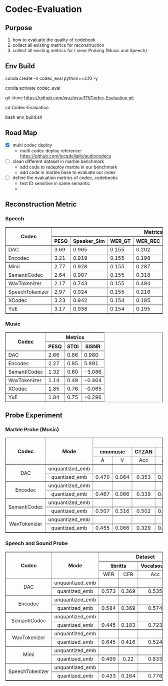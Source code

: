 # Codec-Evaluation

## Purpose

1. how to evaluate the quality of codebook
2. collect all existing metrics for reconstruction
3. collect all existing metrics for Linear Probing (Music and Speech)

## Env Build

conda create -n codec_eval python==3.10 -y

conda activate codec_eval

git clone https://github.com/wuzhiyue111/Codec-Evaluation.git

cd Codec-Evaluation

bash env_build.sh

## Road Map

- [x] multi codec deploy
    - multi codec deploy reference: https://github.com/lucadellalib/audiocodecs
- [ ] clean different dataset in marble benchmark
    - add code to redeploy marble in our benchmark
    - add code in marble base to evaluate our index 
- [ ] define the evaluation metrics of codec, codebooks
    - test ID sensitive in same semantic
    - 

## Reconstruction Metric
### Speech
<table border="1" align="center">
  <thead>
    <tr>
      <th rowspan="2">Codec</th>
      <th colspan="8">Metrics</th>
    </tr>
    <tr>
      <th>PESQ</th>
      <th>Speaker_Sim</th>
      <th>WER_GT</th>
      <th>WER_REC</th>
      <th>CER_GT</th>
      <th>CER_REC</th>
      <th>STOI</th>
      <th>SISNR</th>
    </tr>
  </thead>
  <tbody>
    <tr>
      <td>DAC</td>
      <td>3.69</td>
      <td>0.965</td>
      <td>0.155</td>
      <td>0.202</td>
      <td>0.09</td>
      <td>0.125</td>
      <td>0.94</td>
      <td></td>
    </tr>
    <tr>
      <td>Encodec</td>
      <td>3.21</td>
      <td>0.919</td>
      <td>0.155</td>
      <td>0.198</td>
      <td>0.09</td>
      <td>0.114</td>
      <td>0.925</td>
      <td></td>
    </tr>
    <tr>
      <td>Mimi</td>
      <td>2.77</td>
      <td>0.928</td>
      <td>0.155</td>
      <td>0.287</td>
      <td>0.09</td>
      <td>0.173</td>
      <td>0.88</td>
      <td></td>
    </tr>
    <tr>
      <td>SemantiCodec</td>
      <td>2.64</td>
      <td>0.907</td>
      <td>0.155</td>
      <td>0.318</td>
      <td>0.09</td>
      <td>0.195</td>
      <td>0.86</td>
      <td></td>
    </tr>
    <tr>
      <td>WavTokenizer</td>
      <td>2.17</td>
      <td>0.743</td>
      <td>0.155</td>
      <td>0.494</td>
      <td>0.09</td>
      <td>0.325</td>
      <td>0.83</td>
      <td></td>
    </tr>
    <tr>
      <td>SpeechTokenizer</td>
      <td>2.97</td>
      <td>0.924</td>
      <td>0.155</td>
      <td>0.216</td>
      <td>0.09</td>
      <td>0.12</td>
      <td>0.89</td>
      <td></td>
    </tr>
    <tr>
      <td>XCodec</td>
      <td>3.23</td>
      <td>0.942</td>
      <td>0.154</td>
      <td>0.185</td>
      <td>0.09</td>
      <td>0.106</td>
      <td>0.91</td>
      <td></td>
    </tr>
    <tr>
      <td>YuE</td>
      <td>3.17</td>
      <td>0.938</td>
      <td>0.154</td>
      <td>0.195</td>
      <td>0.09</td>
      <td>0.113</td>
      <td>0.90</td>
      <td></td>
    </tr>
  </tbody>
</table>

### Music
<table border="1" align="center">
  <thead>
    <tr>
      <th rowspan="3">Codec</th>
      <th colspan="5">Metrics</th>
    </tr>
    <tr>
      <th>PESQ</th>
      <th>STOI</th>
      <th>SISNR</th>
    </tr>
  </thead>
  <tbody>
    <tr>
      <td>DAC</td>
      <td>2.66</td>
      <td>0.86</td>
      <td>0.980</td>
    </tr>
    <tr>
      <td>Encodec</td>
      <td>2.27</td>
      <td>0.85</td>
      <td>5.891</td>
    </tr>
    <tr>
      <td>SemantiCodec</td>
      <td>1.32</td>
      <td>0.60</td>
      <td>-3.086</td>
    </tr>
    <tr>
      <td>WavTokenizer</td>
      <td>1.14</td>
      <td>0.49</td>
      <td>-0.464</td>
    </tr>
    <tr>
       <td>XCodec</td>
       <td>1.85</td>
       <td>0.76</td>
       <td>-0.065</td>
    </tr>
    <tr>
       <td>YuE</td>
       <td>1.84</td>
       <td>0.75</td>
       <td>-0.296</td>
    </tr>
  </tbody>
</table>

## Probe Experiment
### Marble Probe (Music)
<table border="1" >
    
   <thead>
        <tr>
            <th rowspan="3">Codec</th>
	    <th rowspan="3">Mode</th>
            <th colspan="19">Dataset</th>
        </tr>
        <tr>
            <th colspan="2">emomusic</th>
            <th colspan="1">GTZAN</th>
            <th colspan="2">MTT</th>
            <th colspan="1">NSynthI</th>
            <th colspan="1">NSynthP</th>
	    <th colspan="1">VocalSetSinger</th>
	    <th colspan="1">VocalSetTech</th>
	    <th colspan="1">GS</th>
	    <th colspan="1">Muchin</th>
	    <th colspan="2">MTGGenre</th>
	    <th colspan="2">MTGInstrument</th>
	    <th colspan="2">MTGMoodtheme</th>
	    <th colspan="2">MTGTop50</th>
        </tr>
	<tr>
	    <td align=center>A</td>
            <td align=center>V</td>
	    <td align=center>Acc</td>
            <td align=center>AP</td>
	    <td align=center>AUCROC</td>
	    <td align=center>Acc</td>
	    <td align=center>Acc</td>
	    <td align=center>Acc</td>
	    <td align=center>Acc</td>
	    <td align=center>Acc</td>	   
	    <td align=center>CER</td>
	    <td align=center>AP</td>
	    <td align=center>AUCROC</td>
	    <td align=center>AP</td>
	    <td align=center>AUCROC</td>
	    <td align=center>AP</td>
	    <td align=center>AUCROC</td>
	    <td align=center>AP</td>
	    <td align=center>AUCROC</td>
    </thead>
    <tbody>
        <tr>
            <td align=center rowspan="2">DAC</td>
            <td align=center>unquantized_emb</td>
            <td align=center></td>
            <td align=center></td>
            <td align=center></td>
            <td align=center></td>
	    <td align=center> </td>
	    <td align=center> </td>
	    <td align=center> </td>
	    <td align=center></td>
	    <td align=center></td>
            <td align=center></td>
	    <td align=center> </td>
	    <td align=center> </td>
	    <td align=center> </td>
	    <td align=center></td>
	    <td align=center></td>
            <td align=center></td>
	    <td align=center> </td>
	    <td align=center> </td>
	    <td align=center> </td>
        </tr>
	<tr>
            <td align=center>quantized_emb</td>
            <td align=center>0.470</td>
            <td align=center>0.064</td>
            <td align=center>0.353</td>
            <td align=center>0.203</td>
	    <td align=center>0.785</td>
	    <td align=center>0.602</td>
	    <td align=center>0.468</td>
	    <td align=center>0.419</td>
	    <td align=center>0.376</td>
            <td align=center>0.088</td>
	    <td align=center>0.579</td>
	    <td align=center>0.0295</td>
	    <td align=center>0.530</td>
	    <td align=center>0.108</td>
	    <td align=center>0.638</td>
            <td align=center>0.076</td>
	    <td align=center>0.651</td>
	    <td align=center>0.141</td>
	    <td align=center>0.687</td>
        </tr>
        <tr>
            <td align=center rowspan="2">Encodec</td>
            <td align=center>unquantized_emb</td>
            <td align=center></td>
            <td align=center></td>
            <td align=center></td>
            <td align=center></td>
            <td align=center></td>
	    <td align=center> </td>
	    <td align=center> </td>
	    <td align=center></td>
	    <td align=center></td>
	    <td align=center></td>
	    <td align=center></td>
	    <td align=center> </td>
	    <td align=center> </td>
	    <td align=center></td>
	    <td align=center></td>
            <td align=center></td>
	    <td align=center> </td>
	    <td align=center> </td>
	    <td align=center> </td>
        </tr>
	<tr>
            <td align=center>quantized_emb</td>
            <td align=center>0.467</td>
            <td align=center>0.066</td>
            <td align=center>0.339</td>
            <td align=center>0.184</td>
            <td align=center>0.759</td>
	    <td align=center>0.537</td>
	    <td align=center>0.547</td>
	    <td align=center>0.299</td>
	    <td align=center>0.301</td>
	    <td align=center>0.102</td>
	    <td align=center>0.507</td>
	    <td align=center>0.035</td>
	    <td align=center>0.528</td>
	    <td align=center>0.104</td>
	    <td align=center>0.620</td>
            <td align=center>0.057</td>
	    <td align=center>0.642</td>
	    <td align=center>0.137</td>
	    <td align=center>0.701</td>
        </tr>
        <tr>
            <td align=center rowspan="2">SemantiCodec</td>
            <td align=center>unquantized_emb</td>
            <td align=center></td>
            <td align=center></td>
            <td align=center></td>
            <td align=center></td>
            <td align=center> </td>
	    <td align=center> </td>
	    <td align=center> </td>
	    <td align=center></td>
	    <td align=center> </td>
	    <td align=center></td>
	    <td align=center> </td>
	    <td align=center> </td>
	    <td align=center> </td>
	    <td align=center></td>
	    <td align=center></td>
            <td align=center></td>
	    <td align=center> </td>
	    <td align=center> </td>
	    <td align=center> </td>
        </tr>
	<tr>
            <td align=center>quantized_emb</td>
            <td align=center>0.507</td>
            <td align=center>0.316</td>
            <td align=center>0.502</td>
            <td align=center>0.318</td>
            <td align=center>0.877</td>
	    <td align=center>0.658</td>
	    <td align=center>0.764</td>
	    <td align=center>0.344</td>
	    <td align=center>0.451</td>
	    <td align=center>0.343</td>
	    <td align=center>0.578</td>
	    <td align=center>0.035</td>
	    <td align=center>0.526</td>
	    <td align=center>0.149</td>
	    <td align=center>0.720</td>
            <td align=center>0.099</td>
	    <td align=center>0.723</td>
	    <td align=center>0.230</td>
	    <td align=center>0.795</td>
        </tr>
        <tr>
            <td align=center rowspan="2">WavTokenizer</td>
            <td align=center>unquantized_emb</td>
            <td align=center></td>
            <td align=center></td>
            <td align=center></td>
            <td align=center></td>
            <td align=center></td>
	    <td align=center> </td>
	    <td align=center> </td>
	    <td align=center></td>
	    <td align=center></td>
	    <td align=center></td>
	    <td align=center> </td>
	    <td align=center> </td>
	    <td align=center> </td>
	    <td align=center></td>
	    <td align=center></td>
            <td align=center></td>
	    <td align=center> </td>
	    <td align=center> </td>
	    <td align=center> </td>
        </tr>
	<tr>
            <td align=center>quantized_emb</td>
            <td align=center>0.455</td>
            <td align=center>0.066</td>
            <td align=center>0.329</td>
            <td align=center>0.168</td>
            <td align=center>0.739</td>
	    <td align=center>0.537</td>
	    <td align=center>0.444</td>
	    <td align=center>0.130</td>
	    <td align=center>0.287</td>
	    <td align=center>0.093</td>
            <td align=center>0.721</td>
	    <td align=center>0.034</td>
	    <td align=center>0.530</td>
	    <td align=center>0.107</td>
	    <td align=center>0.635</td>
            <td align=center>0.056</td>
	    <td align=center>0.627</td>
	    <td align=center>0.137</td>
	    <td align=center>0.698</td>
        </tr>
    </tbody>
</table>

### Speech and Sound Probe
<table border="1" >
    
   <thead>
        <tr>
            <th rowspan="3">Codec</th>
	    <th rowspan="3">Mode</th>
            <th colspan="12">Dataset</th>
        </tr>
        <tr>
            <th colspan="2">libritts</th>
            <th colspan="1">Vocalsound</th>
            <th colspan="1">MELD</th>
        </tr>
	<tr>
	    <td align=center>WER</td>
            <td align=center>CER</td>
	    <td align=center>Acc</td>
            <td align=center>Acc</td>
    </thead>
    <tbody>
        <tr>
            <td align=center rowspan="2">DAC</td>
            <td align=center>unquantized_emb</td>
            <td align=center></td>
            <td align=center></td>
            <td align=center></td>
            <td align=center></td>
        </tr>
	<tr>
            <td align=center>quantized_emb</td>
            <td align=center>0.573</td>
            <td align=center>0.369</td>
            <td align=center>0.535</td>
            <td align=center>0.483</td>
        </tr>
        <tr>
            <td align=center rowspan="2">Encodec</td>
            <td align=center>unquantized_emb</td>
            <td align=center></td>
            <td align=center></td>
            <td align=center></td>
            <td align=center></td>
        </tr>
	<tr>
            <td align=center>quantized_emb</td>
            <td align=center>0.584</td>
            <td align=center>0.369</td>
	    <td align=center>0.574</td>
	    <td align=center>0.481</td>
        </tr>
        <tr>
            <td align=center rowspan="2">SemantiCodec</td>
            <td align=center>unquantized_emb</td>
            <td align=center></td>
            <td align=center></td>
            <td align=center></td>
            <td align=center></td>
        </tr>
	<tr>
            <td align=center>quantized_emb</td>
            <td align=center>0.445</td>
            <td align=center>0.183</td>
            <td align=center>0.723</td>
            <td align=center>0.482</td>
        </tr>
        <tr>
            <td align=center rowspan="2">WavTokenizer</td>
            <td align=center>unquantized_emb</td>
            <td align=center></td>
            <td align=center></td>
            <td align=center></td>
            <td align=center></td>
        </tr>
	<tr>
            <td align=center>quantized_emb</td>
            <td align=center>0.645</td>
            <td align=center>0.416</td>
            <td align=center>0.524</td>
            <td align=center>0.484</td>
        </tr>
	<tr>
	    <td align=center rowspan="2">Mimi</td>
            <td align=center>unquantized_emb</td>
            <td align=center></td>
            <td align=center></td>
            <td align=center></td>
            <td align=center></td>
	</tr>
	<tr>
            <td align=center>quantized_emb</td>
            <td align=center>0.499</td>
            <td align=center>0.22</td>
            <td align=center>0.833</td>
            <td align=center>0.481</td>
        </tr>
	<tr>
	    <td align=center rowspan="2">SpeechTokenizer</td>
            <td align=center>unquantized_emb</td>
            <td align=center></td>
            <td align=center></td>
            <td align=center></td>
            <td align=center></td>
	</tr>
	<tr>
            <td align=center>quantized_emb</td>
            <td align=center>0.433</td>
            <td align=center>0.164</td>
            <td align=center>0.776</td>
            <td align=center>0.498</td>
        </tr>
    </tbody>
</table>







